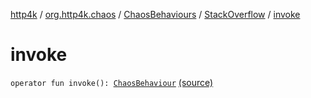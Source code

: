 [http4k](../../../index.md) / [org.http4k.chaos](../../index.md) / [ChaosBehaviours](../index.md) / [StackOverflow](index.md) / [invoke](./invoke.md)

# invoke

`operator fun invoke(): `[`ChaosBehaviour`](../../-chaos-behaviour.md) [(source)](https://github.com/http4k/http4k/blob/master/http4k-testing-chaos/src/main/kotlin/org/http4k/chaos/ChaosBehaviours.kt#L108)